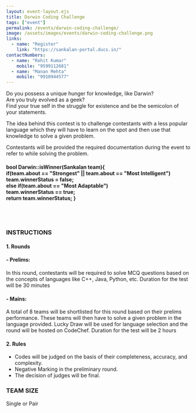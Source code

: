 ```yaml
---
layout: event-layout.ejs
title: Darwin Coding Challenge
tags: ["event"]
permalink: /events/darwin-coding-challenge/
image: /assets/images/events/darwin-coding-challenge.png
links:
  - name: "Register"
    link: "https://sankalan-portal.ducs.in/"
contactNumbers:
  - name: "Rohit Kumar"
    mobile: "9599112681"
  - name: "Manan Mehta"
    mobile: "9910944577"
---
```


Do you possess a unique hunger for knowledge, like Darwin?</br>
Are you truly evolved as a geek?</br>
Find your true self in the struggle for existence and be the semicolon of your statements.</br>

The idea behind this contest is to challenge contestants with a less popular language which they
will have to learn on the spot and then use that knowledge to solve a given problem.

Contestants will be provided the required documentation during the event to refer to while
solving the problem.

<h4>
bool Darwin::isWinner(Sankalan team){</br>
if(team.about == "Strongest" || team.about == "Most Intelligent")</br>
team.winnerStatus = false;</br>
else if(team.about == "Most Adaptable")<br/>
team.winnerStatus == true;</br>
return team.winnerStatus;
}
</h4>
<br/>
<br/>

### INSTRUCTIONS

#### 1. Rounds

#### - Prelims:

In this round, contestants will be required to solve MCQ questions based on
the concepts of languages like C++, Java, Python, etc. Duration for the test will be 30
minutes

#### - Mains:

A total of 8 teams will be shortlisted for this round based on their prelims
performance. These teams will then have to solve a given problem in the language
provided. Lucky Draw will be used for language selection and the round will be hosted
on CodeChef. Duration for the test will be 2 hours

#### 2. Rules

- Codes will be judged on the basis of their completeness, accuracy, and complexity.
- Negative Marking in the preliminary round.
- The decision of judges will be final.

### TEAM SIZE

Single or Pair
